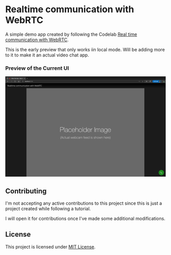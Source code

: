 # Realtime communication with WebRTC

A simple demo app created by following the Codelab [Real time communication with WebRTC](https://codelabs.developers.google.com/codelabs/webrtc-web).

This is the early preview that only works iin local mode. Will be adding more to it to make it an actual video chat app.

### Preview of the Current UI

![Preview](Preview.png)

## Contributing

I'm not accepting any active contributions to this project since this is just a project created while following a tutorial.

I will open it for contributions once I've made some additional modifications.

## License

This project is licensed under [MIT License](LICENSE).
